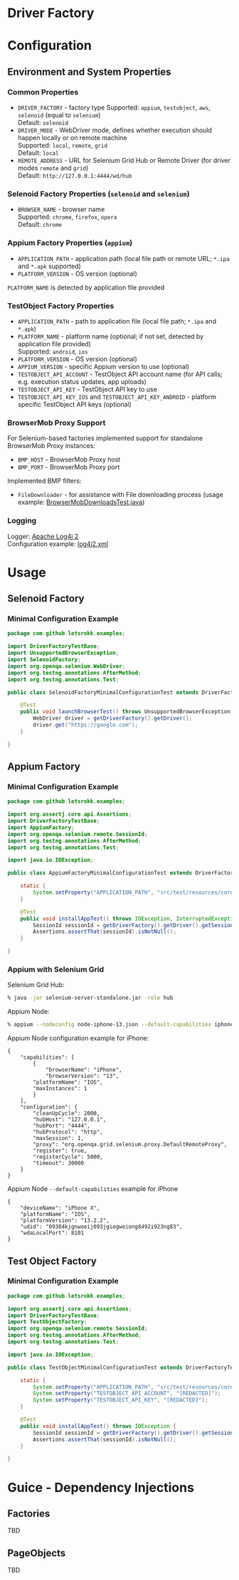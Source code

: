 # Driver Factory

# Configuration

## Environment and System Properties

### Common Properties

- `DRIVER_FACTORY` - factory type
Supported: `appium`, `testobject`, `aws`, `selenoid` (equal to `selenium`)  
Default: `selenoid`
- `DRIVER_MODE` - WebDriver mode, defines whether execution should happen locally or on remote machine  
Supported: `local`, `remote`, `grid`  
Default: `local`
- `REMOTE_ADDRESS` - URL for Selenium Grid Hub or Remote Driver (for driver modes `remote` and `grid`)  
Default: `http://127.0.0.1:4444/wd/hub`

### Selenoid Factory Properties (`selenoid` and `selenium`)

- `BROWSER_NAME` - browser name  
Supported: `chrome`, `firefox`, `opera`  
Default: `chrome`

### Appium Factory Properties (`appium`)

- `APPLICATION_PATH` - application path (local file path or remote URL; `*.ipa` and `*.apk` supported)
- `PLATFORM_VERSION` - OS version (optional)  

`PLATFORM_NAME` is detected by application file provided

### TestObject Factory Properties

- `APPLICATION_PATH` - path to application file (local file path; `*.ipa` and `*.apk`)
- `PLATFORM_NAME` - platform name (optional; if not set, detected by application file provided)  
Supported: `android`, `ios`
- `PLATFORM_VERSION` - OS version (optional)
- `APPIUM_VERSION` - specific Appium version to use (optional)
- `TESTOBJECT_API_ACCOUNT` - TestObject API account name (for API calls; e.g. execution status updates, app uploads)
- `TESTOBJECT_API_KEY` - TestObject API key to use
- `TESTOBJECT_API_KEY_IOS` and `TESTOBJECT_API_KEY_ANDROID` - platform specific TestObject API keys (optional)

### BrowserMob Proxy Support

For Selenium-based factories implemented support for standalone BrowserMob Proxy instances:
- `BMP_HOST` - BrowserMob Proxy host
- `BMP_PORT` - BrowserMob Proxy port

Implemented BMP filters:
- `FileDownloader` - for assistance with File downloading process 
(usage example: [BrowserMobDownloadsTest.java](testng-examples/src/test/java/com/github/letsrokk/tests/web/BrowserMobDownloadsTest.java))

### Logging

Logger: [Apache Log4j 2](https://logging.apache.org/log4j/2.x/)  
Configuration example: [log4j2.xml](testng-examples/src/test/resources/log4j2.xml)

# Usage

## Selenoid Factory

### Minimal Configuration Example

```java
package com.github.letsrokk.examples;

import DriverFactoryTestBase;
import UnsupportedBrowserException;
import SelenoidFactory;
import org.openqa.selenium.WebDriver;
import org.testng.annotations.AfterMethod;
import org.testng.annotations.Test;

public class SelenoidFactoryMinimalConfigurationTest extends DriverFactoryTestBase<SelenoidFactory> {

    @Test
    public void launchBrowserTest() throws UnsupportedBrowserException {
        WebDriver driver = getDriverFactory().getDriver();
        driver.get("https://google.com");
    }

}
``` 

## Appium Factory

### Minimal Configuration Example

```java
package com.github.letsrokk.examples;

import org.assertj.core.api.Assertions;
import DriverFactoryTestBase;
import AppiumFactory;
import org.openqa.selenium.remote.SessionId;
import org.testng.annotations.AfterMethod;
import org.testng.annotations.Test;

import java.io.IOException;

public class AppiumFactoryMinimalConfigurationTest extends DriverFactoryTestBase<AppiumFactory> {

    static {
        System.setProperty("APPLICATION_PATH", "src/test/resources/cordova-github.ipa");
    }

    @Test
    public void installAppTest() throws IOException, InterruptedException {
        SessionId sessionId = getDriverFactory().getDriver().getSessionId();
        Assertions.assertThat(sessionId).isNotNull();
    }

}
```

### Appium with Selenium Grid

Selenium Grid Hub:
```bash
% java -jar selenium-server-standalone.jar -role hub
```
Appium Node:
```bash
% appium --nodeconfig node-iphone-13.json --default-capabilities iphone-x-caps.json
```

Appium Node configuration example for iPhone:
```json5
{
    "capabilities": [
        {
            "browserName": "iPhone",
            "browserVersion": "13",
	    "platformName": "IOS",            
	    "maxInstances": 1
        }
    ],
    "configuration": {
        "cleanUpCycle": 2000,
        "hubHost": "127.0.0.1",
        "hubPort": "4444",
        "hubProtocol": "http",
        "maxSession": 1,
        "proxy": "org.openqa.grid.selenium.proxy.DefaultRemoteProxy",
        "register": true,
        "registerCycle": 5000,
        "timeout": 30000
    }
}
```
Appium Node `--default-capabilities` example for iPhone
```json5
{
    "deviceName": "iPhone X",
    "platformName": "IOS",
    "platformVersion": "13.2.2",
    "udid": "09384kjgnwoeij093jgiogweiong8492i923ng83",
    "wdaLocalPort": 8101
}
```

## Test Object Factory

### Minimal Configuration Example

```java
package com.github.letsrokk.examples;

import org.assertj.core.api.Assertions;
import DriverFactoryTestBase;
import TestObjectFactory;
import org.openqa.selenium.remote.SessionId;
import org.testng.annotations.AfterMethod;
import org.testng.annotations.Test;

import java.io.IOException;

public class TestObjectMinimalConfigurationTest extends DriverFactoryTestBase<TestObjectFactory> {

    static {
        System.setProperty("APPLICATION_PATH", "src/test/resources/cordova-github.ipa");
        System.setProperty("TESTOBJECT_API_ACCOUNT", "[REDACTED]");
        System.setProperty("TESTOBJECT_API_KEY", "[REDACTED]");
    }

    @Test
    public void installAppTest() throws IOException {
        SessionId sessionId = getDriverFactory().getDriver().getSessionId();
        Assertions.assertThat(sessionId).isNotNull();
    }

}
```

# Guice - Dependency Injections

## Factories

TBD

## PageObjects

TBD